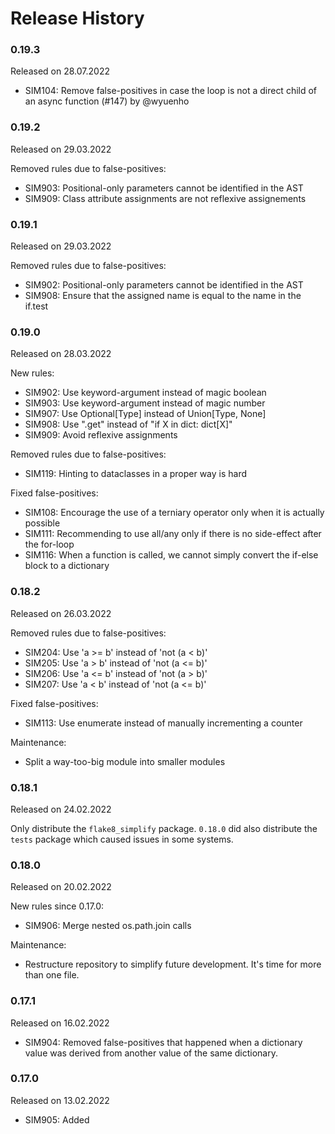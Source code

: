 Release History
===============

### 0.19.3
Released on 28.07.2022

* SIM104: Remove false-positives in case the loop is not a direct child of
          an async function (#147) by @wyuenho

### 0.19.2
Released on 29.03.2022

Removed rules due to false-positives:

* SIM903: Positional-only parameters cannot be identified in the AST
* SIM909: Class attribute assignments are not reflexive assignements

### 0.19.1
Released on 29.03.2022

Removed rules due to false-positives:

* SIM902: Positional-only parameters cannot be identified in the AST
* SIM908: Ensure that the assigned name is equal to the name in the if.test

### 0.19.0
Released on 28.03.2022

New rules:

* SIM902: Use keyword-argument instead of magic boolean
* SIM903: Use keyword-argument instead of magic number
* SIM907: Use Optional[Type] instead of Union[Type, None]
* SIM908: Use ".get" instead of "if X in dict: dict[X]"
* SIM909: Avoid reflexive assignments

Removed rules due to false-positives:

* SIM119: Hinting to dataclasses in a proper way is hard

Fixed false-positives:

* SIM108: Encourage the use of a terniary operator only when it is
          actually possible
* SIM111: Recommending to use all/any only if there is no side-effect after
          the for-loop
* SIM116: When a function is called, we cannot simply convert the
          if-else block to a dictionary

### 0.18.2
Released on 26.03.2022

Removed rules due to false-positives:

* SIM204: Use 'a >= b' instead of 'not (a < b)'
* SIM205: Use 'a > b' instead of 'not (a <= b)'
* SIM206: Use 'a <= b' instead of 'not (a > b)'
* SIM207: Use 'a < b' instead of 'not (a <= b)'

Fixed false-positives:

* SIM113: Use enumerate instead of manually incrementing a counter

Maintenance:

* Split a way-too-big module into smaller modules

### 0.18.1
Released on 24.02.2022

Only distribute the `flake8_simplify` package. `0.18.0` did also distribute
the `tests` package which caused issues in some systems.

### 0.18.0
Released on 20.02.2022

New rules since 0.17.0:

* SIM906: Merge nested os.path.join calls

Maintenance:

* Restructure repository to simplify future development. It's time for more
  than one file.

### 0.17.1
Released on 16.02.2022

* SIM904: Removed false-positives that happened when a dictionary value was
          derived from another value of the same dictionary.

### 0.17.0
Released on 13.02.2022

* SIM905: Added
